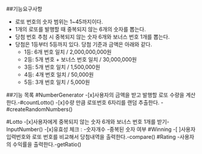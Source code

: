 ##기능요구사항
- 로또 번호의 숫자 범위는 1~45까지이다. 
- 1개의 로또를 발행할 때 중복되지 않는 6개의 숫자를 뽑는다.
- 당첨 번호 추첨 시 중복되지 않는 숫자 6개와 보너스 번호 1개를 뽑는다.
- 당첨은 1등부터 5등까지 있다. 당첨 기준과 금액은 아래와 같다.
    - 1등: 6개 번호 일치 / 2,000,000,000원
    - 2등: 5개 번호 + 보너스 번호 일치 / 30,000,000원
    - 3등: 5개 번호 일치 / 1,500,000원
    - 4등: 4개 번호 일치 / 50,000원
    - 5등: 3개 번호 일치 / 5,000원


##기능 목록
#NumberGenerator
  -[x]사용자의 금액을 받고 발행할 로또 수량을 계산한다.-#countLotto()
  -[x]수량 만큼 로또번호 6자리를 랜덤 추출한다. -#createRandomNumbers()

#Lotto
  -[x]사용자에게 중복되지 않는 숫자 6개와 보너스 번호 1개를 받기- InputNumber()
  -[x]유효성 체크 :
      -숫자개수
      -중복된 숫자 여부 
#Winning
  -[ ]사용자 입력번호와 로또 번호를 비교해서 당첨내역을 출력한다.-compare()
#Rating
-사용자의 수익률을 출력한다.-getRatio()
